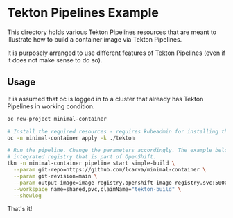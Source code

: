 # Tekton Pipelines Example

This directory holds various Tekton Pipelines resources that are meant to illustrate how to build a
container image via Tekton Pipelines.

It is purposely arranged to use different features of Tekton Pipelines (even if it does not make
sense to do so).

## Usage

It is assumed that oc is logged in to a cluster that already has Tekton Pipelines in working
condition.

```bash
oc new-project minimal-container

# Install the required resources - requires kubeadmin for installing the ClusterTask
oc -n minimal-container apply -k ./tekton

# Run the pipeline. Change the parameters accordingly. The example below relies on the
# integrated registry that is part of OpenShift.
tkn -n minimal-container pipeline start simple-build \
  --param git-repo=https://github.com/lcarva/minimal-container \
  --param git-revision=main \
  --param output-image=image-registry.openshift-image-registry.svc:5000/minimal-container/min:latest \
  --workspace name=shared,pvc,claimName="tekton-build" \
  --showlog
```

That's it!
